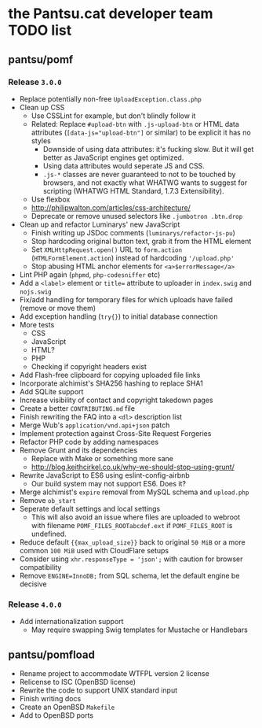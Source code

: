 # the Pantsu.cat developer team TODO list

## pantsu/pomf

### Release `3.0.0`
- Replace potentially non-free `UploadException.class.php`
- Clean up CSS
  - Use CSSLint for example, but don't blindly follow it
  - Related: Replace `#upload-btn` with `.js-upload-btn` or HTML data attributes
    (`[data-js="upload-btn"]` or similar) to be explicit it has no styles
    - Downside of using data attributes: it's fucking slow. But it will get
      better as JavaScript engines get optimized.
    - Using data attributes would seperate JS and CSS.
    - `.js-*` classes are never guaranteed to not to be touched by browsers, and
      not exactly what WHATWG wants to suggest for scripting (WHATWG HTML
      Standard, 1.7.3 Extensibility).
  - Use flexbox
  - <http://philipwalton.com/articles/css-architecture/>
  - Deprecate or remove unused selectors like `.jumbotron .btn.drop`
- Clean up and refactor Luminarys' new JavaScript
  - Finish writing up JSDoc comments (`luminarys/refactor-js-pu`)
  - Stop hardcoding original button text, grab it from the HTML element
  - Set `XMLHttpRequest.open()` URL to `form.action` (`HTMLFormElement.action`)
    instead of hardcoding `'/upload.php'`
  - Stop abusing HTML anchor elements for `<a>$errorMessage</a>`
- Lint PHP again (`phpmd`, `php-codesniffer` etc)
- Add a `<label>` element or `title=` attribute to uploader in `index.swig` and
  `nojs.swig`
- Fix/add handling for temporary files for which uploads have failed (remove or
  move them)
- Add exception handling (`try{}`) to initial database connection
- More tests
  - CSS
  - JavaScript
  - HTML?
  - PHP
  - Checking if copyright headers exist
- Add Flash-free clipboard for copying uploaded file links
- Incorporate alchimist's SHA256 hashing to replace SHA1
- Add SQLite support
- Increase visibility of contact and copyright takedown pages
- Create a better `CONTRIBUTING.md` file
- Finish rewriting the FAQ into a `<dl>` description list
- Merge Wub's `application/vnd.api+json` patch
- Implement protection against Cross-Site Request Forgeries
- Refactor PHP code by adding namespaces
- Remove Grunt and its dependencies
  - Replace with Make or something more sane
  - <http://blog.keithcirkel.co.uk/why-we-should-stop-using-grunt/>
- Rewrite JavaScript to ES6 using eslint-config-airbnb
  - Our build system may not support ES6. Does it?
- Merge alchimist's `expire` removal from MySQL schema and `upload.php`
- Remove `ob_start`
- Seperate default settings and local settings
  - This will also avoid an issue where files are uploaded to webroot with
    filename `POMF_FILES_ROOTabcdef.ext` if `POMF_FILES_ROOT` is undefined.
- Reduce default `{{max_upload_size}}` back to original `50 MiB` or a more
  common `100 MiB` used with CloudFlare setups
- Consider using `xhr.responseType = 'json';` with caution for browser
  compatibility
- Remove `ENGINE=InnoDB;` from SQL schema, let the default engine be decisive

### Release `4.0.0`
- Add internationalization support
  - May require swapping Swig templates for Mustache or Handlebars

## pantsu/pomfload

- Rename project to accommodate WTFPL version 2 license
- Relicense to ISC (OpenBSD license)
- Rewrite the code to support UNIX standard input
- Finish writing docs
- Create an OpenBSD `Makefile`
- Add to OpenBSD ports

